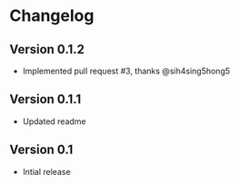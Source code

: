 # Changelog

## Version 0.1.2

 * Implemented pull request #3, thanks @sih4sing5hong5

## Version 0.1.1

 * Updated readme

## Version 0.1

 * Intial release
